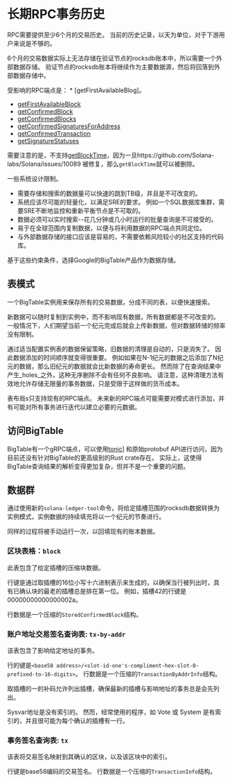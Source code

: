 # 长期RPC事务历史
RPC需要提供至少6个月的交易历史。  当前的历史记录，以天为单位，对于下游用户来说是不够的。

6个月的交易数据实际上无法存储在验证节点的rocksdb账本中，所以需要一个外部数据存储。   验证节点的rocksdb账本将继续作为主要数据源，然后将回落到外部数据存储中。

受影响的RPC端点是： * [getFirstAvailableBlog]。
* [getFirstAvailableBlock](developing/clients/jsonrpc-api.md#getfirstavailableblock)
* [getConfirmedBlock](developing/clients/jsonrpc-api.md#getconfirmedblock)
* [getConfirmedBlocks](developing/clients/jsonrpc-api.md#getconfirmedblocks)
* [getConfirmedSignaturesForAddress](developing/clients/jsonrpc-api.md#getconfirmedsignaturesforaddress)
* [getConfirmedTransaction](developing/clients/jsonrpc-api.md#getconfirmedtransaction)
* [getSignatureStatuses](developing/clients/jsonrpc-api.md#getsignaturestatuses)

需要注意的是，不支持[getBlockTime](developing/clients/jsonrpc-api.md#getblocktime)，因为一旦https://github.com/Solana-labs/Solana/issues/10089 被修复，那么`getBlockTime`就可以被删除。

一些系统设计限制。
* 需要存储和搜索的数据量可以快速的跳到TB级，并且是不可改变的。
* 系统应该尽可能的轻量化，以满足SRE的要求。  例如一个SQL数据库集群，需要SRE不断地监控和重新平衡节点是不可取的。
* 数据必须可以实时搜索--花几分钟或几小时运行的批量查询是不可接受的。
* 易于在全球范围内复制数据，以便与将利用数据的RPC端点共同定位。
* 与外部数据存储的接口应该是容易的，不需要依赖风险较小的社区支持的代码库。

基于这些约束条件，选择Google的BigTable产品作为数据存储。

## 表模式
一个BigTable实例用来保存所有的交易数据，分成不同的表，以便快速搜索。

新数据可以随时复制到实例中，而不影响现有数据，所有数据都是不可改变的。  一般情况下，人们期望当前一个纪元完成后就会上传新数据，但对数据转储的频率没有限制。

通过适当配置实例表的数据保留策略，旧数据的清理是自动的，只是消失了。  因此数据添加的时间顺序就变得很重要。  例如如果在N-1纪元的数据之后添加了N纪元的数据，那么旧纪元的数据就会比新数据的寿命更长。  然而除了在查询结果中产生_holes_之外，这种无序删除不会有任何不良影响。  请注意，这种清理方法有效地允许存储无限量的事务数据，只是受限于这样做的货币成本。

表布局s只支持现有的RPC端点。  未来新的RPC端点可能需要对模式进行添加，并有可能对所有事务进行迭代以建立必要的元数据。

## 访问BigTable
BigTable有一个gRPC端点，可以使用[tonic](https://crates.io/crates/crate)] 和原始protobuf API进行访问，因为目前还没有针对BigTable的更高级别的Rust crate存在。  实际上，这使得BigTable查询结果的解析变得更加复杂，但并不是一个重要的问题。

## 数据群
通过使用新的`solana-ledger-tool`命令，将给定插槽范围的rocksdb数据转换为实例模式，实例数据的持续填充将以一个纪元的节奏进行。

同样的过程将被手动运行一次，以回填现有的账本数据。

### 区块表格：`block`

此表包含了给定插槽的压缩块数据。

行键是通过取插槽的16位小写十六进制表示来生成的，以确保当行被列出时，具有已确认块的最老的插槽总是排在第一位。  例如，插槽42的行键是00000000000000002a。

行数据是一个压缩的`StoredConfirmedBlock`结构。


### 账户地址交易签名查询表: `tx-by-addr`

该表包含了影响给定地址的事务。

行的键是`<base58
address>/<slot-id-one's-compliment-hex-slot-0-prefixed-to-16-digits>`。  行数据是一个压缩的`TransactionByAddrInfo`结构。

取插槽的一的补码允许列出插槽，确保最新的插槽与影响地址的事务总是会先列出。

Sysvar地址是没有索引的。  然而，经常使用的程序，如 Vote 或 System 是有索引的，并且很可能为每个确认的插槽有一行。

### 事务签名查询表: `tx`

该表将交易签名映射到其确认的区块，以及该区块中的索引。

行键是base58编码的交易签名。 行数据是一个压缩的`TransactionInfo`结构。
